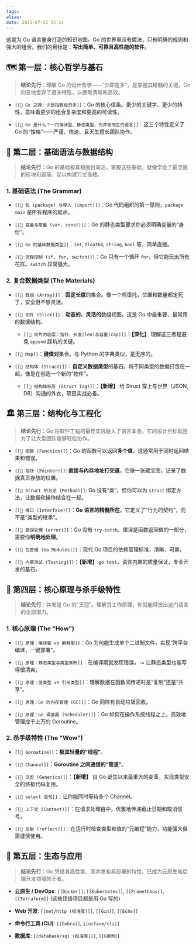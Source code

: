 ```yaml
---
tags: 
alias: 
date: 2025-07-31 15:14
---
```

这是为 Go 语言量身打造的知识地图。Go 的世界里没有魔法，只有明确的规则和强大的组合。我们的目标是：**写出简单、可靠且高性能的软件**。

## 🗺️ 第一层：核心哲学与基石

> **结论先行**：理解 Go 的设计哲学——“少即是多”，是掌握其精髓的关键。Go 刻意地舍弃了很多特性，以换取清晰和高效。

- `[[🐹 Go 之禅：少是指数级的多]]`：Go 的核心信条。更少的关键字、更少的特性，意味着更少的组合复杂度和更高的可读性。
    
- `[[🐹 Go 是什么？一门编译型、静态类型、为并发而生的语言]]`：这三个特性定义了 Go 的“性格”——严谨、快速、且天生擅长团队协作。
    

## 🧱 第二层：基础语法与数据结构

> **结论先行**：Go 的基础极其稳固且简洁。掌握这些基础，就像学会了最坚固的砖块和钢筋，足以构建万丈高楼。

### 1. 基础语法 (The Grammar)

- `[[🐹 包 (package) 与导入 (import)]]`：Go 代码组织的第一原则，`package main` 是所有程序的起点。
    
- `[[🐹 变量与常量 (var, const)]]`：Go 的静态类型要求你必须明确变量的“身份”。
    
- `[[🐹 Go 的基础数据类型]]`：`int`, `float64`, `string`, `bool` 等，简单直接。
    
- `[[🐹 流程控制 (if, for, switch)]]`：Go 只有一个循环 `for`，但它能玩出所有花样。`switch` 异常强大。
    

### 2. 复合数据类型 (The Materials)

- `[[🐹 数组 (Array)]]`：**固定长度**的集合。像一个鸡蛋托，位置和数量都定死了，安全但不够灵活。
    
- `[[🐹 切片 (Slice)]]`：**动态的、灵活的**数组视图。这是 Go 中最重要、最常用的数据结构。
    
    - `[[🐹 切片的底层：指针、长度(len)与容量(cap)]]`：**【深化】** 理解这三者是避免 `append` 踩坑的关键。
        
- `[[🐹 Map]]`：**键值对**集合。与 Python 的字典类似，是无序的。
    
- `[[🐹 结构体 (Struct)]]`：**自定义数据类型**的基石。将不同类型的数据打包在一起，像是在创造一个新的“物件”。
    
    - `[[🐹 结构体标签 (Struct Tag)]]`：**【新增】** 给 Struct 穿上与世界（JSON, DB）沟通的外衣，项目实战必备。
        

## 🏛️ 第三层：结构化与工程化

> **结论先行**：Go 将软件工程的最佳实践融入了语言本身。它的设计目标就是为了让大型团队能够轻松协作。

- `[[🐹 函数 (Function)]]`：Go 的函数可以返回**多个值**，这通常用于同时返回结果和错误。
    
- `[[🐹 指针 (Pointer)]]`: **直接与内存地址打交道**。它像一张藏宝图，记录了数据真正存放的位置。
    
- `[[🐹 Struct 的方法 (Method)]]`: Go 没有“类”，但你可以为 `struct` 绑定方法，让数据和操作结合在一起。
    
- `[[🐹 接口 (Interface)]]`：**Go 语言的精髓所在**。它定义了“行为的契约”，而不是“类型的继承”。
    
- `[[🐹 错误处理 (error)]]`：Go 没有 `try-catch`。错误是函数返回值的一部分，需要你**明确地处理**。
    
- `[[🐹 包管理 (Go Modules)]]`：现代 Go 项目的依赖管理标准，清晰、可靠。
    
- `[[🐹 内置测试 (Testing)]]`：**【新增】** `go test`，语言内置的质量保证，专业开发的基石。
    

## 🧠 第四层：核心原理与杀手级特性

> **结论先行**：并发是 Go 的“王冠”。理解其工作原理，你就能释放出这门语言的全部潜力。

### 1. 核心原理 (The "How")

- `[[🐹 原理：编译型 vs 解释型]]`：Go 为何能生成单个二进制文件，实现“跨平台编译，一键部署”。
    
- `[[🐹 原理：静态类型与类型推断]]`：在编译期就发现错误，`:=` 让静态类型也能写得很清爽。
    
- `[[🐹 原理：值类型 vs 引用类型]]`：理解数据在函数间传递时是“复制”还是“共享”。
    
- `[[🐹 原理：Go 的内存管理 (GC)]]`：Go 同样有自动垃圾回收。
    
- `[[🐹 原理：Go 调度器 (Scheduler)]]`：Go 如何在操作系统线程之上，高效地管理成千上万的 Goroutine。
    

### 2. 杀手级特性 (The "Wow")

- `[[🐹 Goroutine]]`：**极其轻量的“线程”**。
    
- `[[🐹 Channel]]`：**Goroutine 之间通信的“管道”**。
    
- `[[🐹 泛型 (Generics)]]`：**【新增】** 自 Go 诞生以来最重大的变革，实现类型安全的终极代码复用。
    
- `[[🐹 select 语句]]`：让你能同时等待多个 Channel。
    
- `[[🐹 上下文 (Context)]]`：在请求处理链中，优雅地传递截止日期和取消信号。
    
- `[[🐹 反射 (reflect)]]`：在运行时检查类型和值的“元编程”能力，功能强大但需谨慎使用。
    

## 🚀 第五层：生态与应用

> **结论先行**：Go 凭借其高性能、高并发和易部署的特性，已成为云原生和后端开发领域的王者。

- **云原生 / DevOps**: `[[Docker]]`, `[[Kubernetes]]`, `[[Prometheus]]`, `[[Terraform]]` (这些顶级项目都是用 Go 写的)
    
- **Web 开发**: `[[net/http (标准库)]]`, `[[Gin]]`, `[[Echo]]`
    
- **命令行工具 (CLI)**: `[[Cobra]]`, `[[urfave/cli]]`
    
- **数据库**: `[[database/sql (标准库)]]`, `[[GORM]]`